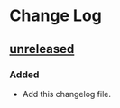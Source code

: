 # Change Log

## [unreleased]
### Added
- Add this changelog file.


[unreleased]: https://github.com/ForstaLabs/relay-web-app/tree/master
